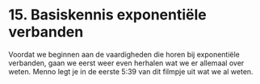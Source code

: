 # 15. Basiskennis exponentiële verbanden

Voordat we beginnen aan de vaardigheden die horen bij exponentiële verbanden, gaan we eerst weer even herhalen wat we er allemaal over weten. Menno legt je in de eerste 5:39 van dit filmpje uit wat we al weten.

```{iframe} https://www.youtube.com/embed/lS5-TorfvAs?si=R4n1vYr8y3Qo9qRS
```
